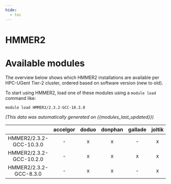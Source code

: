 ```yaml
---
hide:
  - toc
---
```


HMMER2
======

# Available modules


The overview below shows which HMMER2 installations are available per HPC-UGent Tier-2 cluster, ordered based on software version (new to old).

To start using HMMER2, load one of these modules using a `module load` command like:

```shell
module load HMMER2/2.3.2-GCC-10.3.0
```

*(This data was automatically generated on {{modules_last_updated}})*  

| |accelgor|doduo|donphan|gallade|joltik|shinx|skitty|
| :---: | :---: | :---: | :---: | :---: | :---: | :---: | :---: |
|HMMER2/2.3.2-GCC-10.3.0|-|x|x|-|x|-|-|
|HMMER2/2.3.2-GCC-10.2.0|-|x|x|x|x|-|-|
|HMMER2/2.3.2-GCC-8.3.0|-|x|x|-|x|-|-|
